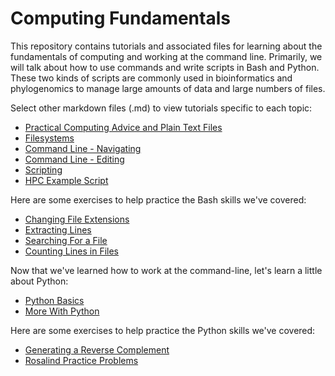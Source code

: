 # Computing Fundamentals

This repository contains tutorials and associated files for learning about the fundamentals of computing and working at the command line. Primarily, we will talk about how to use commands and write scripts in Bash and Python. These two kinds of scripts are commonly used in bioinformatics and phylogenomics to manage large amounts of data and large numbers of files.

Select other markdown files (.md) to view tutorials specific to each topic:

- [Practical Computing Advice and Plain Text Files](https://github.com/IntroPhylogenomics/ComputingFundamentals/blob/master/TipsAndTextFiles.md)
- [Filesystems](https://github.com/IntroPhylogenomics/ComputingFundamentals/blob/master/Filesystems.md)
- [Command Line - Navigating](https://github.com/IntroPhylogenomics/ComputingFundamentals/blob/master/CommandLine_Navigating.md)
- [Command Line - Editing](https://github.com/IntroPhylogenomics/ComputingFundamentals/blob/master/CommandLine_Editing.md)
- [Scripting](https://github.com/IntroPhylogenomics/ComputingFundamentals/blob/master/Scripting.md)
- [HPC Example Script](https://github.com/IntroPhylogenomics/ComputingFundamentals/blob/master/HPCExampleScript.md)

Here are some exercises to help practice the Bash skills we've covered:

- [Changing File Extensions](https://github.com/IntroPhylogenomics/ComputingFundamentals/blob/master/FileExtensions.md)
- [Extracting Lines](https://github.com/IntroPhylogenomics/ComputingFundamentals/blob/master/ExtractingLines.md)
- [Searching For a File](https://github.com/IntroPhylogenomics/ComputingFundamentals/blob/master/FileSearching.md)
- [Counting Lines in Files](https://github.com/IntroPhylogenomics/ComputingFundamentals/blob/master/CountingLines.md)

Now that we've learned how to work at the command-line, let's learn a little about Python:

- [Python Basics](https://github.com/IntroPhylogenomics/ComputingFundamentals/blob/master/PythonBasics.md)
- [More With Python](https://github.com/IntroPhylogenomics/ComputingFundamentals/blob/master/MorePython.md)

Here are some exercises to help practice the Python skills we've covered:

- [Generating a Reverse Complement](https://github.com/IntroPhylogenomics/ComputingFundamentals/blob/master/ReverseComplement.md)
- [Rosalind Practice Problems](http://rosalind.info/problems/list-view/)
